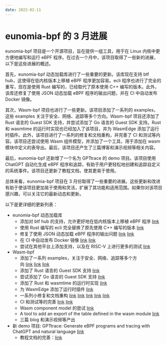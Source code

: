 ```yaml
---
date: 2022-02-11
---
```


# eunomia-bpf 的 3 月进展

eunomia-bpf 项目是一个开源项目，旨在提供一组工具，用于在 Linux 内核中更方便地编写和运行 eBPF 程序。在过去一个月中，该项目取得了一些新的进展，以下是这些进展的概述。

首先，eunomia-bpf 动态加载库进行了一些重要的更新。该库现在支持 btf hub，这使得在低内核版本上移植 eBPF 程序更加容易。ecli 程序也进行了完全的重写，现在是使用 Rust 编写的，已经取代了原本使用 C++ 编写的版本。此外，该库还修复了使用 JSON 动态加载 eBPF 程序的输出问题，并在 CI 中自动发布 Docker 镜像。

其次，Wasm-bpf 项目也进行了一些更新。该项目添加了一系列的 examples，这些 examples 关注于安全、网络、追踪等多个方向。Wasm-bpf 项目还添加了 Rust 语言的 Guest SDK 支持，并尝试添加了 Go 语言的 Guest SDK 支持。Rust 和 wasmtime 的运行时实现也已经加入了该项目，并为 WasmEdge 添加了运行时插件。此外，该项目进行了一系列的修复和文档重构，并完善了 CI 和测试等内容。该项目还尝试使用 Wasm 组件模型，并添加了一个工具，用于添加在 wasm 模块中定义的表导出。最后，该项目还产生了三篇博客和演示视频等相关内容。

最后，eunomia-bpf 还新增了一个名为 GPTtrace 的 demo 项目。该项目使用 ChatGPT 自动化生成 eBPF 程序和追踪，有助于用户更轻松地创建和追踪自定义的系统事件。该项目还更新了教程文档，使其更易于使用。

总体来看，eunomia-bpf 项目在 3 月份取得了一些重要的进展。这些更新和改进有助于使该项目更加易于使用和灵活，扩展了其功能和适用范围。如果你对该项目感兴趣，可以关注它的最新动态和更新。

以下是更详细的更新列表：

- eunomia-bpf 动态加载库
    - 添加对 btf hub 的支持，允许更好地在低内核版本上移植 eBPF 程序 [link](https://github.com/eunomia-bpf/eunomia-bpf/pull/150)
    - 使用 Rust 编写的 ecli 完全替换了原先使用 C++ 编写的版本 [link](https://github.com/eunomia-bpf/eunomia-bpf/pull/139)
    - 修复了使用 JSON 动态加载 eBPF 程序的输出问题 [link](https://github.com/eunomia-bpf/eunomia-bpf/pull/149) [link](https://github.com/eunomia-bpf/eunomia-bpf/pull/136)
    - 在 CI 中自动发布 Docker 镜像 [link](https://github.com/eunomia-bpf/eunomia-bpf/pull/129) [link](https://github.com/eunomia-bpf/eunomia-bpf/pull/135)
    - 尝试在其他平台上添加支持，以及在 RISC-V 上进行更多的测试 [link](https://github.com/eunomia-bpf/eunomia-bpf/discussions/147)
- Wasm-bpf
    - 添加了一系列 examples，关注于安全、网络、追踪等多个方向 [link](https://github.com/eunomia-bpf/wasm-bpf/pull/11) [link](https://github.com/eunomia-bpf/wasm-bpf/pull/4) [link](https://github.com/eunomia-bpf/wasm-bpf/pull/26)
    - 添加了 Rust 语言的 Guest SDK 支持 [link](https://github.com/eunomia-bpf/wasm-bpf/pull/9)
    - 尝试添加了 Go 语言的 Guest SDK 支持 [link](https://github.com/eunomia-bpf/wasm-bpf/pull/37)
    - 添加了 Rust 和 wasmtime 的运行时实现 [link](https://github.com/eunomia-bpf/wasm-bpf/pull/33)
    - 为 WasmEdge 添加了运行时插件 [link](https://github.com/WasmEdge/WasmEdge/pull/2314)
    - 一系列小修复和文档重构 [link](https://github.com/eunomia-bpf/wasm-bpf/pull/51) [link](https://github.com/eunomia-bpf/wasm-bpf/pull/39) [link](https://github.com/eunomia-bpf/wasm-bpf/pull/40) [link](https://github.com/eunomia-bpf/wasm-bpf/pull/51) [link](https://github.com/eunomia-bpf/wasm-bpf/pull/17)
    - CI 和测试等的完善 [link](https://github.com/eunomia-bpf/wasm-bpf/pull/44) [link](https://github.com/eunomia-bpf/wasm-bpf/pull/33)
    - Wasm component model 的尝试 [link](https://github.com/eunomia-bpf/c-rust-component-test)
    - A tool to add an export of the table defined in the wasm module [link](https://github.com/eunomia-bpf/add-table-export)
    - 三篇 blog 和演示视频等产出
- 新 demo 项目: GPTtrace: Generate eBPF programs and tracing with ChatGPT and natural language [link](https://github.com/eunomia-bpf/GPTtrace)
    - 教程文档的完善：[link](https://github.com/eunomia-bpf/bpf-developer-tutorial)
